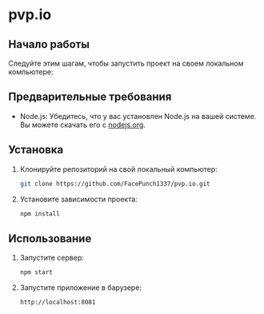 # pvp.io

## Начало работы

Следуйте этим шагам, чтобы запустить проект на своем локальном компьютере:

## Предварительные требования

- Node.js: Убедитесь, что у вас установлен Node.js на вашей системе. Вы можете скачать его с [nodejs.org](https://nodejs.org/).

## Установка

1. Клонируйте репозиторий на свой локальный компьютер:

   ```bash
   git clone https://github.com/FacePunch1337/pvp.io.git

2. Установите зависимости проекта:

   ```bash
   npm install

## Использование

1. Запустите сервер:

   ```bash
   npm start

2. Запустите приложение в барузере:

   ```bash
   http://localhost:8081
